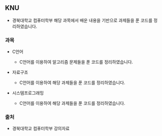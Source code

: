 ## KNU

* 경북대학교 컴퓨터학부 해당 과목에서 배운 내용을 기반으로 과제들을 푼 코드를 정리하였습니다.

### 과목

* C언어

    * C언어를 이용하여 알고리즘 문제들을 푼 코드를 정리하였습니다.

* 자료구조

    * C언어를 이용하여 해당 과제들을 푼 코드를 정리하였습니다.

* 시스템프로그래밍

    * C언어를 이용하여 해당 과제들을 푼 코드를 정리하였습니다.


### 출처

* 경북대학교 컴퓨터학부 강의자료